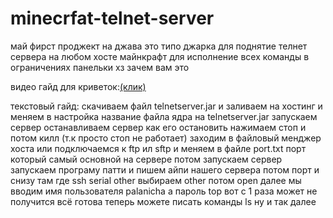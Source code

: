 # minecrfat-telnet-server
май фирст проджект на джава
это типо джарка для поднятие телнет сервера на любом хосте майнкрафт для исполнение всех команды в ограничениях панельки хз зачем вам это

видео гайд для криветок:[(клик)](https://youtu.be/Jy3WUDyi-_A)

текстовый гайд:
скачиваем файл telnetserver.jar и заливаем на хостинг и меняем в настройка название файла ядра на telnetserver.jar
запускаем сервер
останавливаем сервер как его остановить нажимаем стоп и потом килл (т.к просто стоп не работает)
заходим в файловый менджер хоста или подключаемся к ftp ил sftp и меняем в файле port.txt порт который самый основной на сервере
потом запускаем сервер
запускаем програму патти и пишем айпи нашего сервера потом порт и снизу там где ssh serial other выбираем other потом open
далее мы вводим имя пользователя palanicha а пароль top вот с 1 раза может не получится
всё готова теперь можете писать команды ls ну и так далее

